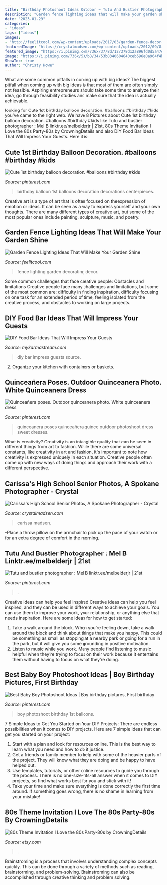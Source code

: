 ```yaml
---
title: "Birthday Photoshoot Ideas Outdoor ~ Tutu And Bustier Photographer : Mel B Linktr.ee/melbelderjr"
description: "Garden fence lighting ideas that will make your garden shine"
date: "2023-01-29"
categories:
- "ideas"
tags: ["ideas"]
images:
- "http://feelitcool.com/wp-content/uploads/2017/03/garden-fence-decor-ideas.jpg"
featuredImage: "https://crystalmadsen.com/wp-content/uploads/2012/09/Girls-Senior-Photo-Ideas-Spokane_0021-682x1024.jpg"
featured_image: "https://i.pinimg.com/736x/37/8d/12/378d12a896fd0d5a47d347836f232930--party-photography-photography-portfolio.jpg"
image: "https://i.pinimg.com/736x/53/b8/34/53b8340604640ceb596e0a964f4b708c.jpg"
ShowToc: true
author: "Christy Howe"
---
```



What are some common pitfalls in coming up with big ideas?
The biggest pitfall when coming up with big ideas is that most of them are often simply not feasible. Aspiring entrepreneurs should take some time to analyze their idea, go through feasibility studies and make sure that the idea is actually achievable.

	

		
looking for Cute 1st birthday balloon decoration. #balloons #birthday #kids you've came to the right web. We have 8 Pictures about Cute 1st birthday balloon decoration. #balloons #birthday #kids like Tutu and bustier photographer : Mel B linktr.ee/melbelderjr | 21st, 80s Theme Invitation I Love the 80s Party-80s by CrowningDetails and also DIY Food Bar Ideas That Will Impress Your Guests. Here it is:
		
    
## Cute 1st Birthday Balloon Decoration. #balloons #birthday #kids

<img loading=lazy src="https://i.pinimg.com/736x/97/e7/41/97e7410cd1c11b6946682e7418b70480.jpg" onerror="this.onerror=null;this.src='https://tse2.mm.bing.net/th?id=OIP.CY0vnKSQSm2H6Okk_40LywHaNK&amp;pid=15.1';" alt="Cute 1st birthday balloon decoration. #balloons #birthday #kids">

_Source: pinterest.com_

>birthday balloon 1st balloons decoration decorations centerpieces. 

	

Creative art is a type of art that is often focused on theexpression of emotion or ideas. It can be seen as a way to express yourself and your own thoughts. There are many different types of creative art, but some of the most popular ones include painting, sculpture, music, and poetry.

    
## Garden Fence Lighting Ideas That Will Make Your Garden Shine

<img loading=lazy src="http://feelitcool.com/wp-content/uploads/2017/03/garden-fence-decor-ideas.jpg" onerror="this.onerror=null;this.src='https://tse2.mm.bing.net/th?id=OIP.St2c68tMYRYTEo5K6um4sAHaD3&amp;pid=15.1';" alt="Garden Fence Lighting Ideas That Will Make Your Garden Shine">

_Source: feelitcool.com_

>fence lighting garden decorating decor. 

	

Some common challenges that face creative people: Obstacles and limitations
Creative people face many challenges and limitations, but some of the most common are: difficulty in finding inspiration, difficulty focusing on one task for an extended period of time, feeling isolated from the creative process, and obstacles to working on large projects.

    
## DIY Food Bar Ideas That Will Impress Your Guests

<img loading=lazy src="https://mykarmastream.com/wp-content/uploads/2018/07/diy-food-bar-11.jpg" onerror="this.onerror=null;this.src='https://tse4.mm.bing.net/th?id=OIP.TmfLAzoSaWic9XF009DhzgHaKS&amp;pid=15.1';" alt="DIY Food Bar Ideas That Will Impress Your Guests">

_Source: mykarmastream.com_

>diy bar impress guests source. 

	

2. Organize your kitchen with containers or baskets.

    
## Quinceañera Poses. Outdoor Quinceanera Photo. White Quinceanera Dress

<img loading=lazy src="https://i.pinimg.com/736x/37/8d/12/378d12a896fd0d5a47d347836f232930--party-photography-photography-portfolio.jpg" onerror="this.onerror=null;this.src='https://tse1.mm.bing.net/th?id=OIP.HLNwMpQ9PyrEBO9IAa4AvQHaLF&amp;pid=15.1';" alt="Quinceañera poses. Outdoor quinceanera photo. White quinceanera dress">

_Source: pinterest.com_

>quinceanera poses quinceañera quince outdoor photoshoot dress sweet dresses. 

	

What is creativity?
Creativity is an intangible quality that can be seen in different things from art to fashion. While there are some universal constants, like creativity in art and fashion, it's important to note how creativity is expressed uniquely in each situation. Creative people often come up with new ways of doing things and approach their work with a different perspective.

    
## Carissa&#039;s High School Senior Photos, A Spokane Photographer - Crystal

<img loading=lazy src="https://crystalmadsen.com/wp-content/uploads/2012/09/Girls-Senior-Photo-Ideas-Spokane_0021-682x1024.jpg" onerror="this.onerror=null;this.src='https://tse1.mm.bing.net/th?id=OIP.hFZ577KSTh87zWfjIXkeBAHaLH&amp;pid=15.1';" alt="Carissa&#039;s High School Senior Photos, A Spokane Photographer - Crystal">

_Source: crystalmadsen.com_

>carissa madsen. 

	

-Place a throw pillow on the armchair to pick up the pace of your watch or for an extra degree of comfort in the morning.

    
## Tutu And Bustier Photographer : Mel B Linktr.ee/melbelderjr | 21st

<img loading=lazy src="https://i.pinimg.com/736x/48/ac/d6/48acd662817a39bd32a5ac09238251d0.jpg" onerror="this.onerror=null;this.src='https://tse3.mm.bing.net/th?id=OIP.z1PGBEXuzVecen3mcjsmOgHaLH&amp;pid=15.1';" alt="Tutu and bustier photographer : Mel B linktr.ee/melbelderjr | 21st">

_Source: pinterest.com_

>. 

	

Creative ideas can help you feel inspired
Creative ideas can help you feel inspired, and they can be used in different ways to achieve your goals. You can use them to improve your work, your relationship, or anything else that needs inspiration. Here are some ideas for how to get started: 
1. Take a walk around the block. When you’re feeling down, take a walk around the block and think about things that make you happy. This could be something as small as stopping at a nearby park or going for a run in the park, but it will give you some grounding in positive motivation. 
2. Listen to music while you work. Many people find listening to music helpful when they’re trying to focus on their work because it entertains them without having to focus on what they’re doing.

    
## Best Baby Boy Photoshoot Ideas | Boy Birthday Pictures, First Birthday

<img loading=lazy src="https://i.pinimg.com/736x/53/b8/34/53b8340604640ceb596e0a964f4b708c.jpg" onerror="this.onerror=null;this.src='https://tse4.mm.bing.net/th?id=OIP.EFKySVuQNJhRT6Kt6icPgAHaLI&amp;pid=15.1';" alt="Best Baby Boy Photoshoot Ideas | Boy birthday pictures, First birthday">

_Source: pinterest.com_

>boy photoshoot birthday 1st balloons. 

	

7 Simple Ideas to Get You Started on Your DIY Projects:
There are endless possibilities when it comes to DIY projects. Here are 7 simple ideas that can get you started on your project:
1. Start with a plan and look for resources online. This is the best way to learn what you need and how to do it justice.
2. Get a friends or family member to help with some of the heavier parts of the project. They will know what they are doing and be happy to have helped out.
3. Use templates, tutorials, or other online resources to guide you through the process. There is no one-size-fits-all answer when it comes to DIY projects, so find what works best for you and stick with it!
4. Take your time and make sure everything is done correctly the first time around. If something goes wrong, there is no shame in learning from your mistake!

    
## 80s Theme Invitation I Love The 80s Party-80s By CrowningDetails

<img loading=lazy src="https://img1.etsystatic.com/033/0/8739486/il_fullxfull.641563417_50xb.jpg" onerror="this.onerror=null;this.src='https://tse1.mm.bing.net/th?id=OIP.jJjw8VXgktYKXZkiQDBV6wHaKQ&amp;pid=15.1';" alt="80s Theme Invitation I Love the 80s Party-80s by CrowningDetails">

_Source: etsy.com_

>. 

	

Brainstroming is a process that involves understanding complex concepts quickly. This can be done through a variety of methods such as reading, brainstorming, and problem-solving. Brainstroming can also be accomplished through creative thinking and problem solving.

